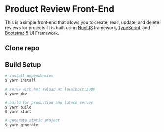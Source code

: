 # Product Review Front-End

This is a simple front-end that allows you to create, read, update, and delete reviews for projects. It is built using [NuxtJS](https://nuxtjs.org/) framework, [TypeScript](https://www.typescriptlang.org/), and [Bootstrap 5](https://getbootstrap.com/) UI Framework.

## Clone repo

## Build Setup

```bash
# install dependencies
$ yarn install

# serve with hot reload at localhost:3000
$ yarn dev

# build for production and launch server
$ yarn build
$ yarn start

# generate static project
$ yarn generate
```

